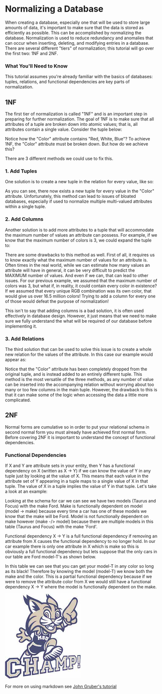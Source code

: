 # Normalizing a Database

When creating a database, especially one that will be used to store large amounts of data, it's important to make sure that the data is stored as efficiently as possible. This can be accomplished by normalizing the database. Normalization is used to reduce redundancy and anomalies that can occur when inserting, deleting, and modifying entries in a database. There are several different "tiers" of normalization; this tutorial will go over the first two: 1NF and 2NF.

### What You'll Need to Know

This tutorial assumes you're already familiar with the basics of databases: tuples, relations, and functional dependencies are key parts of normalization.

## 1NF

The first tier of normalization is called "1NF" and is an important step in preparing for further normalization. The goal of 1NF is to make sure that all attributes of a tuple are broken down into atomic values; that is, all attributes contain a single value. Consider the tuple below:

Notice how the "Color" attribute contains "Red, White, Blue"? To achieve 1NF, the "Color" attribute must be broken down. But how do we achieve this?

There are 3 different methods we could use to fix this.

### 1. Add Tuples
One solution is to create a new tuple in the relation for every value, like so:

As you can see, there now exists a new tuple for every value in the "Color" attribute. Unfortunately, this method can lead to issues of bloated databases, especially if used to normalize multiple multi-valued attributes within a single tuple.

### 2. Add Columns
Another solution is to add more attributes to a tuple that will accommodate the maximum number of values an attribute can possess. For example, if we know that the maximum number of colors is 3, we could expand the tuple to:

There are some drawbacks to this method as well. First of all, it requires us to know exactly what the maximum number of values for an attribute is. Often times in the real world, while we can estimate how many values an attribute will have in general, it can be very difficult to predict the MAXIMUM number of values. And even if we can, that can lead to other issues. For our previous example, we assumed that the maximum number of colors was 3, but what if, in reality, it could contain every color in existence? If we assumed that every unique RGB combination was its own color, that would give us over 16.5 million colors! Trying to add a column for every one of those would defeat the purpose of normalization!

This isn't to say that adding columns is a bad solution, it is often used effectively in database design. However, it just means that we need to make sure we fully understand the what will be required of our database before implementing it.

### 3. Add Relations
The third solution that can be used to solve this issue is to create a whole new relation for the values of the attribute. In this case our example would appear as:

Notice that the "Color" attribute has been completely dropped from the original tuple, and is instead added to an entirely different tuple. This method is the most versatile of the three methods, as any number of value can be inserted into the accompanying relation without worrying about too many or too few columns in the main tuple. However, the drawback to this is that it can make some of the logic when accessing the data a little more complicated.

## 2NF

Normal forms are cumulative so in order to put your relational schema in second normal form you must already have achieved first normal form.  Before covering 2NF it is important to understand the concept of functional dependencies.

### Functional Dependencies
If X and Y are attribute sets in your entity, then Y has a functional dependency on X (written as X -> Y) if we can know the value of Y in any tuple just by looking at the value of X.  This means that each value in the attribute set of Y appearing in a tuple maps to a single value of X in that tuple.  The value of X in a tuple implies the value of Y in that tuple.  Let's take a look at an example:

Looking at the schema for car we can see we have two models (Taurus and Focus) with the make Ford.  Make is functionally dependent on model (model -> make) because every time a car has one of these models we know that the make will be Ford.  Model is not functionally dependent on make however (make -/> model) because there are multiple models in this table (Taurus and Focus) with the make 'Ford'.

Functional dependency X -> Y is a full functional dependency if removing an attribute from X causes the functional dependency to no longer hold.  In our car example there is only one attribute in X which is make so this is obviously a full functional dependency but lets suppose that the only cars in our table are Ford model-T's as shown below.

In this table we can see that you can get your model-T in any color so long as its black!  Therefore by knowing the model (model-T) we know both the make and the color.  This is a partial functional dependency because if we were to remove the attribute color from X we would still have a functional dependency X -> Y where the model is functionally dependent on the make.

![MSU Champ](./images/champ.jpg "Champ")

For more on using markdown see [John Gruber's
tutorial](https://daringfireball.net/projects/markdown/)

